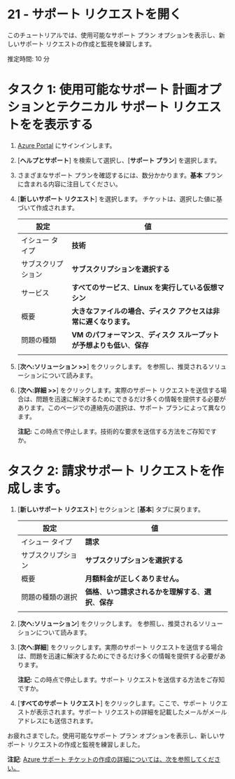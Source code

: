 ﻿---
wts:
    title: '21 - サポート リクエストを開く'
    module: 'モジュール 04 - Azure の価格体系とサポート'
---
# 21 - サポート リクエストを開く


このチュートリアルでは、使用可能なサポート プラン オプションを表示し、新しいサポート リクエストの作成と監視を練習します。

推定時間: 10 分

# タスク 1: 使用可能なサポート 計画オプションとテクニカル サポート リクエストをを表示する

1. [Azure Portal](https://portal.azure.com) にサインインします。

2. [**ヘルプとサポート**] を検索して選択し、[**サポート プラン**] を選択します。

3. さまざまなサポート プランを確認するには、数分かかります。**基本** プランに含まれる内容に注目してください。 

4. [**新しいサポート リクエスト**] を選択します。  チケットは、選択した値に基づいて作成されます。 

    | 設定 | 値|
    |----|--------|
    | イシュー タイプ| **技術** |
    | サブスクリプション | **サブスクリプションを選択する** |
    | サービス | **すべてのサービス**、**Linux を実行している仮想マシン** |
    | 概要 | **大きなファイルの場合、ディスク アクセスは非常に遅くなります。** |
    | 問題の種類 | **VM のパフォーマンス**、**ディスク スループットが予想よりも低い**、**保存** |
    | | |

5. [**次へ:ソリューション >>**] をクリックします。 を参照し、推奨されるソリューションについて読みます。

6. [**次へ:詳細 >>**] をクリックします。実際のサポート リクエストを送信する場合は、問題を迅速に解決するためにできるだけ多くの情報を提供する必要があります。このページでの連絡先の選択は、サポート プランによって異なります。 

    **注記:** この時点で停止します。技術的な要求を送信する方法をご存知ですか。

# タスク 2: 請求サポート リクエストを作成します。

1. [**新しいサポート リクエスト**] セクションと [**基本**] タブに戻ります。 

    | 設定 | 値|
    |----|--------|
    | イシュー タイプ| **請求** |
    | サブスクリプション | **サブスクリプションを選択する** |
    | 概要 | **月額料金が正しくありません。** |
    | 問題の種類の選択 | **価格**、**いつ請求されるかを理解する**、**選択**、**保存** |
    | | |

2. [**次へ:ソリューション**] をクリックします。 を参照し、推奨されるソリューションについて読みます。

3. [**次へ:詳細**] をクリックします。実際のサポート リクエストを送信する場合は、問題を迅速に解決するためにできるだけ多くの情報を提供する必要があります。 

    **注記:** この時点で停止します。サポート リクエストを送信する方法をご存知ですか。

4. [**すべてのサポート リクエスト**] をクリックします。ここで、サポート リクエストが表示されます。サポート リクエストの詳細を記載したメールがメール アドレスにも送信されます。

お疲れさまでした。使用可能なサポート プラン オプションを表示し、新しいサポート リクエストの作成と監視を練習しました。


**注記**: [Azure サポート チケットの作成の詳細については、次を参照してください。](https://azure.microsoft.com/ja-jp/support/create-ticket)
